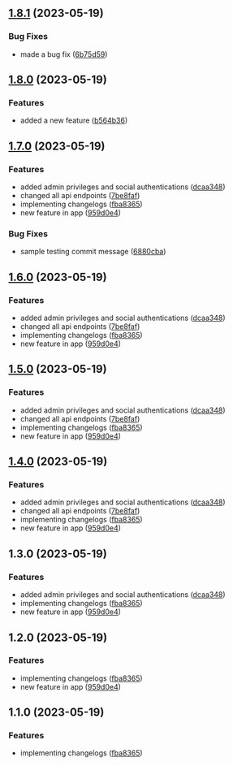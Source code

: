 

## [1.8.1](https://github.com/francis-buabin-owusu/Api-Server/compare/1.8.0...1.8.1) (2023-05-19)


### Bug Fixes

* made a bug fix ([6b75d59](https://github.com/francis-buabin-owusu/Api-Server/commit/6b75d59204b9770bd9518b0c3b97983dd433715e))

## [1.8.0](https://github.com/francis-buabin-owusu/Api-Server/compare/1.7.0...1.8.0) (2023-05-19)


### Features

* added a new feature ([b564b36](https://github.com/francis-buabin-owusu/Api-Server/commit/b564b360b84ecffd2a251f139d7bf828949cca1b))

## [1.7.0](https://github.com/francis-buabin-owusu/Api-Server/compare/1.3.0...1.7.0) (2023-05-19)


### Features

* added admin privileges and social authentications ([dcaa348](https://github.com/francis-buabin-owusu/Api-Server/commit/dcaa3481996bd68d59f9756f01110f45670dd3c0))
* changed all api endpoints ([7be8faf](https://github.com/francis-buabin-owusu/Api-Server/commit/7be8faf9f28aa1adad75d61d3b1bdeaafa09a2b2))
* implementing changelogs ([fba8365](https://github.com/francis-buabin-owusu/Api-Server/commit/fba8365894c5bd68265117c82e58f50bd7ef5547))
* new feature in app ([959d0e4](https://github.com/francis-buabin-owusu/Api-Server/commit/959d0e44ddf9013939a6cddf7c9076b801111fbd))


### Bug Fixes

* sample testing commit message ([6880cba](https://github.com/francis-buabin-owusu/Api-Server/commit/6880cba96961ef40b49046290247cbb23ee98afb))

## [1.6.0](https://github.com/francis-buabin-owusu/Api-Server/compare/1.3.0...1.6.0) (2023-05-19)


### Features

* added admin privileges and social authentications ([dcaa348](https://github.com/francis-buabin-owusu/Api-Server/commit/dcaa3481996bd68d59f9756f01110f45670dd3c0))
* changed all api endpoints ([7be8faf](https://github.com/francis-buabin-owusu/Api-Server/commit/7be8faf9f28aa1adad75d61d3b1bdeaafa09a2b2))
* implementing changelogs ([fba8365](https://github.com/francis-buabin-owusu/Api-Server/commit/fba8365894c5bd68265117c82e58f50bd7ef5547))
* new feature in app ([959d0e4](https://github.com/francis-buabin-owusu/Api-Server/commit/959d0e44ddf9013939a6cddf7c9076b801111fbd))

## [1.5.0](https://github.com/francis-buabin-owusu/Api-Server/compare/1.3.0...1.5.0) (2023-05-19)


### Features

* added admin privileges and social authentications ([dcaa348](https://github.com/francis-buabin-owusu/Api-Server/commit/dcaa3481996bd68d59f9756f01110f45670dd3c0))
* changed all api endpoints ([7be8faf](https://github.com/francis-buabin-owusu/Api-Server/commit/7be8faf9f28aa1adad75d61d3b1bdeaafa09a2b2))
* implementing changelogs ([fba8365](https://github.com/francis-buabin-owusu/Api-Server/commit/fba8365894c5bd68265117c82e58f50bd7ef5547))
* new feature in app ([959d0e4](https://github.com/francis-buabin-owusu/Api-Server/commit/959d0e44ddf9013939a6cddf7c9076b801111fbd))

## [1.4.0](https://github.com/francis-buabin-owusu/Api-Server/compare/1.3.0...1.4.0) (2023-05-19)


### Features

* added admin privileges and social authentications ([dcaa348](https://github.com/francis-buabin-owusu/Api-Server/commit/dcaa3481996bd68d59f9756f01110f45670dd3c0))
* changed all api endpoints ([7be8faf](https://github.com/francis-buabin-owusu/Api-Server/commit/7be8faf9f28aa1adad75d61d3b1bdeaafa09a2b2))
* implementing changelogs ([fba8365](https://github.com/francis-buabin-owusu/Api-Server/commit/fba8365894c5bd68265117c82e58f50bd7ef5547))
* new feature in app ([959d0e4](https://github.com/francis-buabin-owusu/Api-Server/commit/959d0e44ddf9013939a6cddf7c9076b801111fbd))

## 1.3.0 (2023-05-19)


### Features

* added admin privileges and social authentications ([dcaa348](https://github.com/francis-buabin-owusu/Api-Server/commit/dcaa3481996bd68d59f9756f01110f45670dd3c0))
* implementing changelogs ([fba8365](https://github.com/francis-buabin-owusu/Api-Server/commit/fba8365894c5bd68265117c82e58f50bd7ef5547))
* new feature in app ([959d0e4](https://github.com/francis-buabin-owusu/Api-Server/commit/959d0e44ddf9013939a6cddf7c9076b801111fbd))

## 1.2.0 (2023-05-19)


### Features

* implementing changelogs ([fba8365](https://github.com/francis-buabin-owusu/Api-Server/commit/fba8365894c5bd68265117c82e58f50bd7ef5547))
* new feature in app ([959d0e4](https://github.com/francis-buabin-owusu/Api-Server/commit/959d0e44ddf9013939a6cddf7c9076b801111fbd))

## 1.1.0 (2023-05-19)


### Features

* implementing changelogs ([fba8365](https://github.com/francis-buabin-owusu/Api-Server/commit/fba8365894c5bd68265117c82e58f50bd7ef5547))